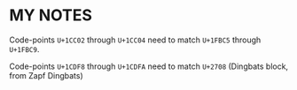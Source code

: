 MY NOTES
========

Code-points `U+1CC02` through `U+1CC04` need to match `U+1FBC5` through
`U+1FBC9`.

Code-points `U+1CDF8` through `U+1CDFA` need to match `U+2708` (Dingbats block,
from Zapf Dingbats)
